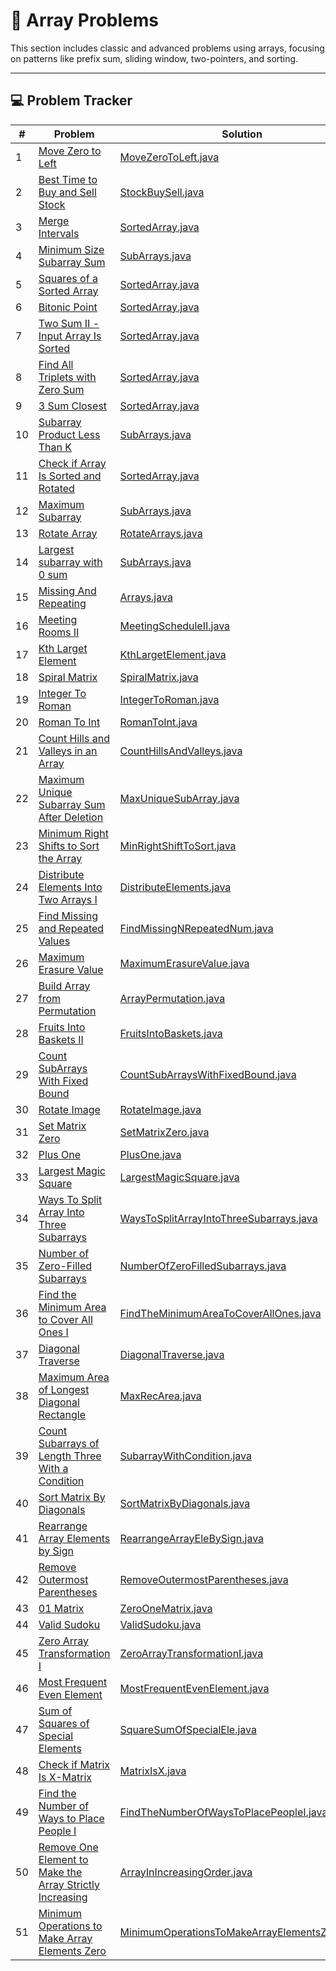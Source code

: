 # 🧮 Array Problems

This section includes classic and advanced problems using arrays, focusing on patterns like prefix sum, sliding window,
two-pointers, and sorting.

---

## 💻 Problem Tracker

| #  | Problem                                                                                                                                             | Solution                                                                                         |
|----|-----------------------------------------------------------------------------------------------------------------------------------------------------|--------------------------------------------------------------------------------------------------|
| 1  | [Move Zero to Left](https://www.geeksforgeeks.org/move-all-zeros-to-front-of-array/)                                                                | [MoveZeroToLeft.java](./MoveZeroToLeft.java)                                                     |
| 2  | [Best Time to Buy and Sell Stock](https://leetcode.com/problems/best-time-to-buy-and-sell-stock/description/)                                       | [StockBuySell.java](./StockBuySell.java)                                                         |
| 3  | [Merge Intervals](https://leetcode.com/problems/merge-intervals/description/)                                                                       | [SortedArray.java](./SortedArray.java)                                                           |
| 4  | [Minimum Size Subarray Sum](https://leetcode.com/problems/minimum-size-subarray-sum/description/)                                                   | [SubArrays.java](./SubArrays.java)                                                               |
| 5  | [Squares of a Sorted Array](https://leetcode.com/problems/squares-of-a-sorted-array/description/)                                                   | [SortedArray.java](./SortedArray.java)                                                           |
| 6  | [Bitonic Point](https://www.geeksforgeeks.org/problems/maximum-value-in-a-bitonic-array3001/1)                                                      | [SortedArray.java](./SortedArray.java)                                                           |
| 7  | [Two Sum II - Input Array Is Sorted](https://leetcode.com/problems/two-sum-ii-input-array-is-sorted/description/)                                   | [SortedArray.java](./SortedArray.java)                                                           |
| 8  | [Find All Triplets with Zero Sum](https://www.geeksforgeeks.org/problems/find-all-triplets-with-zero-sum/1)                                         | [SortedArray.java](./SortedArray.java)                                                           |
| 9  | [3 Sum Closest](https://www.geeksforgeeks.org/problems/3-sum-closest/1)                                                                             | [SortedArray.java](./SortedArray.java)                                                           |
| 10 | [Subarray Product Less Than K](https://leetcode.com/problems/subarray-product-less-than-k/description/)                                             | [SubArrays.java](./SubArrays.java)                                                               |
| 11 | [Check if Array Is Sorted and Rotated](https://leetcode.com/problems/check-if-array-is-sorted-and-rotated/description/)                             | [SortedArray.java](./SortedArray.java)                                                           |
| 12 | [Maximum Subarray](https://leetcode.com/problems/maximum-subarray/)                                                                                 | [SubArrays.java](./SubArrays.java)                                                               |
| 13 | [Rotate Array](https://leetcode.com/problems/rotate-array/)                                                                                         | [RotateArrays.java](./RotateArrays.java)                                                         |
| 14 | [Largest subarray with 0 sum](https://www.geeksforgeeks.org/problems/largest-subarray-with-0-sum/1)                                                 | [SubArrays.java](./SubArrays.java)                                                               |
| 15 | [Missing And Repeating](https://www.geeksforgeeks.org/problems/find-missing-and-repeating2512/1)                                                    | [Arrays.java](./SubArrays.java)                                                                  |
| 16 | [Meeting Rooms II](https://neetcode.io/problems/meeting-schedule-ii)                                                                                | [MeetingScheduleII.java](./MeetingScheduleII.java)                                               |
| 17 | [Kth Larget Element](https://leetcode.com/problems/kth-largest-element-in-an-array/)                                                                | [KthLargetElement.java](./KthLargetElement.java)                                                 |
| 18 | [Spiral Matrix](https://leetcode.com/problems/spiral-matrix/)                                                                                       | [SpiralMatrix.java](./SpiralMatrix.java)                                                         |
| 19 | [Integer To Roman](https://leetcode.com/problems/integer-to-roman/)                                                                                 | [IntegerToRoman.java](./IntegerToRoman.java)                                                     |
| 20 | [Roman To Int](https://leetcode.com/problems/roman-to-integer/)                                                                                     | [RomanToInt.java](/RomanToInt.java)                                                              |
| 21 | [Count Hills and Valleys in an Array](https://leetcode.com/problems/count-hills-and-valleys-in-an-array)                                            | [CountHillsAndValleys.java](./CountHillsAndValleys.java)                                         |
| 22 | [Maximum Unique Subarray Sum After Deletion](https://leetcode.com/problems/maximum-unique-subarray-sum-after-deletion/)                             | [MaxUniqueSubArray.java](./MaxUniqueSubArray.java)                                               |
| 23 | [Minimum Right Shifts to Sort the Array](https://leetcode.com/problems/minimum-right-shifts-to-sort-the-array/)                                     | [MinRightShiftToSort.java](./MinRightShiftToSort.java)                                           |
| 24 | [Distribute Elements Into Two Arrays I](https://leetcode.com/problems/distribute-elements-into-two-arrays-i/)                                       | [DistributeElements.java](./DistributeElements.java)                                             |
| 25 | [Find Missing and Repeated Values](https://leetcode.com/problems/find-missing-and-repeated-values/)                                                 | [FindMissingNRepeatedNum.java](./FindMissingNRepeatedNum.java)                                   |
| 26 | [Maximum Erasure Value](https://leetcode.com/problems/maximum-erasure-value/)                                                                       | [MaximumErasureValue.java](./MaximumErasureValue.java)                                           |
| 27 | [Build Array from Permutation](https://leetcode.com/problems/build-array-from-permutation/)                                                         | [ArrayPermutation.java](./ArrayPermutation.java)                                                 |
| 28 | [Fruits Into Baskets II](https://leetcode.com/problems/fruits-into-baskets-ii/)                                                                     | [FruitsIntoBaskets.java](./FruitsIntoBaskets.java)                                               |
| 29 | [Count SubArrays With Fixed Bound](https://leetcode.com/problems/count-subarrays-with-fixed-bounds/)                                                | [CountSubArraysWithFixedBound.java](./CountSubArraysWithFixedBound.java)                         |
| 30 | [Rotate Image](https://leetcode.com/problems/rotate-image/)                                                                                         | [RotateImage.java](./RotateImage.java)                                                           |
| 31 | [Set Matrix Zero](https://leetcode.com/problems/set-matrix-zeroes/)                                                                                 | [SetMatrixZero.java](./SetMatrixZero.java)                                                       |
| 32 | [Plus One](https://leetcode.com/problems/plus-one/)                                                                                                 | [PlusOne.java](./PlusOne.java)                                                                   |
| 33 | [Largest Magic Square](https://leetcode.com/problems/largest-magic-square/)                                                                         | [LargestMagicSquare.java](./LargestMagicSquare.java)                                             |
| 34 | [Ways To Split Array Into Three Subarrays](https://leetcode.com/problems/ways-to-split-array-into-three-subarrays/)                                 | [WaysToSplitArrayIntoThreeSubarrays.java](./WaysToSplitArrayIntoThreeSubarrays.java)             |
| 35 | [Number of Zero-Filled Subarrays](https://leetcode.com/problems/number-of-zero-filled-subarrays/)                                                   | [NumberOfZeroFilledSubarrays.java](./NumberOfZeroFilledSubarrays.java)                           |
| 36 | [Find the Minimum Area to Cover All Ones I](https://leetcode.com/problems/find-the-minimum-area-to-cover-all-ones-i/)                               | [FindTheMinimumAreaToCoverAllOnes.java](./FindTheMinimumAreaToCoverAllOnes.java)                 |
| 37 | [Diagonal Traverse](https://leetcode.com/problems/diagonal-traverse/)                                                                               | [DiagonalTraverse.java](./DiagonalTraverse.java)                                                 |
| 38 | [Maximum Area of Longest Diagonal Rectangle](https://leetcode.com/problems/maximum-area-of-longest-diagonal-rectangle/)                             | [MaxRecArea.java](./MaxRecArea.java)                                                             |
| 39 | [Count Subarrays of Length Three With a Condition](https://leetcode.com/problems/count-subarrays-of-length-three-with-a-condition/)                 | [SubarrayWithCondition.java](./SubarrayWithCondition.java)                                       |
| 40 | [Sort Matrix By Diagonals](https://leetcode.com/problems/sort-matrix-by-diagonals/)                                                                 | [SortMatrixByDiagonals.java](./SortMatrixByDiagonals.java)                                       |
| 41 | [Rearrange Array Elements by Sign](https://leetcode.com/problems/rearrange-array-elements-by-sign/)                                                 | [RearrangeArrayEleBySign.java](./RearrangeArrayEleBySign.java)                                   |
| 42 | [Remove Outermost Parentheses](https://leetcode.com/problems/remove-outermost-parentheses/)                                                         | [RemoveOutermostParentheses.java](./RemoveOutermostParentheses.java)                             |
| 43 | [01 Matrix](https://leetcode.com/problems/01-matrix/)                                                                                               | [ZeroOneMatrix.java](./ZeroOneMatrix.java)                                                       |
| 44 | [Valid Sudoku](https://leetcode.com/problems/valid-sudoku/)                                                                                         | [ValidSudoku.java](./ValidSudoku.java)                                                           |
| 45 | [Zero Array Transformation I](https://leetcode.com/problems/zero-array-transformation-i/)                                                           | [ZeroArrayTransformationI.java](./ZeroArrayTransformationI.java)                                 |
| 46 | [Most Frequent Even Element](https://leetcode.com/problems/most-frequent-even-element/)                                                             | [MostFrequentEvenElement.java](./MostFrequentEvenElement.java)                                   |
| 47 | [Sum of Squares of Special Elements ](https://leetcode.com/problems/sum-of-squares-of-special-elements/)                                            | [SquareSumOfSpecialEle.java](./SquareSumOfSpecialEle.java)                                       |
| 48 | [Check if Matrix Is X-Matrix](https://leetcode.com/problems/check-if-matrix-is-x-matrix/)                                                           | [MatrixIsX.java](./MatrixIsX.java)                                                               |
| 49 | [Find the Number of Ways to Place People I](https://leetcode.com/problems/find-the-number-of-ways-to-place-people-i/)                               | [FindTheNumberOfWaysToPlacePeopleI.java](./FindTheNumberOfWaysToPlacePeopleI.java)               |
| 50 | [Remove One Element to Make the Array Strictly Increasing](https://leetcode.com/problems/remove-one-element-to-make-the-array-strictly-increasing/) | [ArrayInIncreasingOrder.java](./ArrayInIncreasingOrder.java)                                     |
| 51 | [Minimum Operations to Make Array Elements Zero](https://leetcode.com/problems/minimum-operations-to-make-array-elements-zero/)                     | [MinimumOperationsToMakeArrayElementsZero.java](./MinimumOperationsToMakeArrayElementsZero.java) |